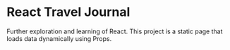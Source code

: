 # React Travel Journal

Further exploration and learning of React. This project is a static page that loads data dynamically using Props.